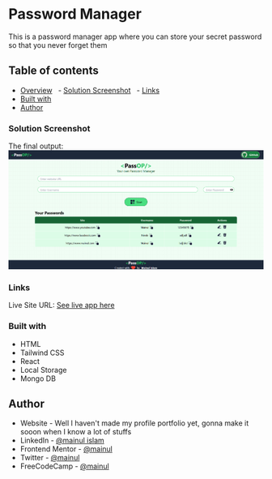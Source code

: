 # Password Manager

This is a password manager app where you can store your secret password so that you never forget them

## Table of contents

- [Overview](#overview)
    - [Solution Screenshot](#solution-screenshot)
    - [Links](#links)
- [Built with](#built-with)
- [Author](#author)

### Solution Screenshot

The final output:
![Desktop-view](./final-look.png)

### Links

Live Site URL: [See live app here](https://mainul-islam-nirob.github.io/password-manager/)

### Built with

- HTML
- Tailwind CSS
- React
- Local Storage
- Mongo DB

## Author

- Website - Well I haven't made my profile portfolio yet, gonna make it sooon when I know a lot of stuffs
- LinkedIn - [@mainul islam](https://www.linkedin.com/in/mainul-islam-nirob/)
- Frontend Mentor - [@mainul](https://www.frontendmentor.io/profile/Mainul-Islam-Nirob)
- Twitter - [@mainul](https://twitter.com/Mainuli96601040)
- FreeCodeCamp - [@mainul](https://www.freecodecamp.org/mainul)
